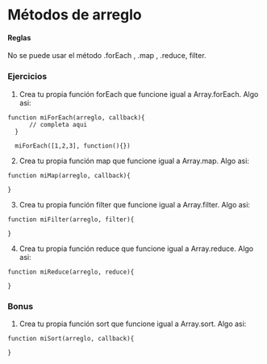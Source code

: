  # Métodos de arreglo

  #### Reglas
  No se puede usar el método .forEach , .map , .reduce, filter.

  ### Ejercicios

  1. Crea tu propia función forEach que funcione igual a Array.forEach. Algo asi:


  ~~~
  function miForEach(arreglo, callback){
		// completa aqui
	}

	miForEach([1,2,3], function(){})
  ~~~


  2. Crea tu propia función map que funcione igual a Array.map. Algo asi:

  ~~~
  function miMap(arreglo, callback){

  }
  ~~~

  3.  Crea tu propia función filter que funcione igual a   Array.filter. Algo asi:

  ~~~
  function miFilter(arreglo, filter){

  }
  ~~~

  4. Crea tu propia función reduce que funcione igual a   Array.reduce. Algo asi:

  ~~~
  function miReduce(arreglo, reduce){

  }
  ~~~

 ### Bonus

 1. Crea tu propia función sort que funcione igual a Array.sort. Algo asi:

 ~~~
 function miSort(arreglo, callback){

 }
 ~~~
